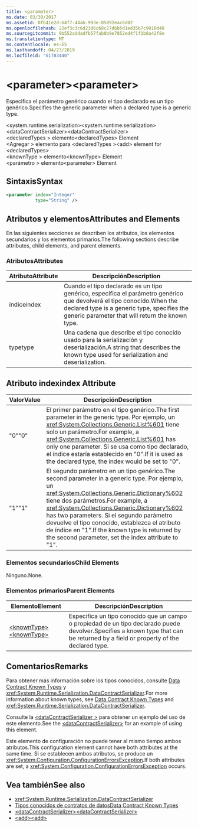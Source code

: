 ```yaml
---
title: <parameter>
ms.date: 03/30/2017
ms.assetid: 0fb41e2d-64f7-44ab-993e-05892eac6d82
ms.openlocfilehash: 22ef3c3c6d23d6c68c27d6b5d1ed35b7c9910d48
ms.sourcegitcommit: 9b552addadfb57fab0b9e7852ed4f1f1b8a42f8e
ms.translationtype: MT
ms.contentlocale: es-ES
ms.lasthandoff: 04/23/2019
ms.locfileid: "61783440"
---
```

# <a name="parameter"></a><span data-ttu-id="786a9-101">\<parameter></span><span class="sxs-lookup"><span data-stu-id="786a9-101">\<parameter></span></span>
<span data-ttu-id="786a9-102">Especifica el parámetro genérico cuando el tipo declarado es un tipo genérico.</span><span class="sxs-lookup"><span data-stu-id="786a9-102">Specifies the generic parameter when a declared type is a generic type.</span></span>  
  
 <span data-ttu-id="786a9-103">\<system.runtime.serialization></span><span class="sxs-lookup"><span data-stu-id="786a9-103">\<system.runtime.serialization></span></span>  
<span data-ttu-id="786a9-104">\<dataContractSerializer></span><span class="sxs-lookup"><span data-stu-id="786a9-104">\<dataContractSerializer></span></span>  
<span data-ttu-id="786a9-105">\<declaredTypes > elemento</span><span class="sxs-lookup"><span data-stu-id="786a9-105">\<declaredTypes> Element</span></span>  
<span data-ttu-id="786a9-106">\<Agregar > elemento para \<declaredTypes ></span><span class="sxs-lookup"><span data-stu-id="786a9-106">\<add> element for \<declaredTypes></span></span>  
<span data-ttu-id="786a9-107">\<knownType > elemento</span><span class="sxs-lookup"><span data-stu-id="786a9-107">\<knownType> Element</span></span>  
<span data-ttu-id="786a9-108">\<parámetro > elemento</span><span class="sxs-lookup"><span data-stu-id="786a9-108">\<parameter> Element</span></span>  
  
## <a name="syntax"></a><span data-ttu-id="786a9-109">Sintaxis</span><span class="sxs-lookup"><span data-stu-id="786a9-109">Syntax</span></span>  
  
```xml  
<parameter index="Integer"
           type="String" />
```  
  
## <a name="attributes-and-elements"></a><span data-ttu-id="786a9-110">Atributos y elementos</span><span class="sxs-lookup"><span data-stu-id="786a9-110">Attributes and Elements</span></span>  
 <span data-ttu-id="786a9-111">En las siguientes secciones se describen los atributos, los elementos secundarios y los elementos primarios.</span><span class="sxs-lookup"><span data-stu-id="786a9-111">The following sections describe attributes, child elements, and parent elements.</span></span>  
  
### <a name="attributes"></a><span data-ttu-id="786a9-112">Atributos</span><span class="sxs-lookup"><span data-stu-id="786a9-112">Attributes</span></span>  
  
|<span data-ttu-id="786a9-113">Atributo</span><span class="sxs-lookup"><span data-stu-id="786a9-113">Attribute</span></span>|<span data-ttu-id="786a9-114">Descripción</span><span class="sxs-lookup"><span data-stu-id="786a9-114">Description</span></span>|  
|---------------|-----------------|  
|<span data-ttu-id="786a9-115">índice</span><span class="sxs-lookup"><span data-stu-id="786a9-115">index</span></span>|<span data-ttu-id="786a9-116">Cuando el tipo declarado es un tipo genérico, especifica el parámetro genérico que devolverá el tipo conocido.</span><span class="sxs-lookup"><span data-stu-id="786a9-116">When the declared type is a generic type, specifies the generic parameter that will return the known type.</span></span>|  
|<span data-ttu-id="786a9-117">type</span><span class="sxs-lookup"><span data-stu-id="786a9-117">type</span></span>|<span data-ttu-id="786a9-118">Una cadena que describe el tipo conocido usado para la serialización y deserialización.</span><span class="sxs-lookup"><span data-stu-id="786a9-118">A string that describes the known type used for serialization and deserialization.</span></span>|  
  
## <a name="index-attribute"></a><span data-ttu-id="786a9-119">Atributo index</span><span class="sxs-lookup"><span data-stu-id="786a9-119">index Attribute</span></span>  
  
|<span data-ttu-id="786a9-120">Valor</span><span class="sxs-lookup"><span data-stu-id="786a9-120">Value</span></span>|<span data-ttu-id="786a9-121">Descripción</span><span class="sxs-lookup"><span data-stu-id="786a9-121">Description</span></span>|  
|-----------|-----------------|  
|<span data-ttu-id="786a9-122">"0"</span><span class="sxs-lookup"><span data-stu-id="786a9-122">"0"</span></span>|<span data-ttu-id="786a9-123">El primer parámetro en el tipo genérico.</span><span class="sxs-lookup"><span data-stu-id="786a9-123">The first parameter in the generic type.</span></span> <span data-ttu-id="786a9-124">Por ejemplo, un <xref:System.Collections.Generic.List%601> tiene solo un parámetro.</span><span class="sxs-lookup"><span data-stu-id="786a9-124">For example, a <xref:System.Collections.Generic.List%601> has only one parameter.</span></span> <span data-ttu-id="786a9-125">Si se usa como tipo declarado, el índice estaría establecido en "0".</span><span class="sxs-lookup"><span data-stu-id="786a9-125">If it is used as the declared type, the index would be set to "0".</span></span>|  
|<span data-ttu-id="786a9-126">"1"</span><span class="sxs-lookup"><span data-stu-id="786a9-126">"1"</span></span>|<span data-ttu-id="786a9-127">El segundo parámetro en un tipo genérico.</span><span class="sxs-lookup"><span data-stu-id="786a9-127">The second parameter in a generic type.</span></span> <span data-ttu-id="786a9-128">Por ejemplo, un <xref:System.Collections.Generic.Dictionary%602> tiene dos parámetros.</span><span class="sxs-lookup"><span data-stu-id="786a9-128">For example, a <xref:System.Collections.Generic.Dictionary%602> has two parameters.</span></span> <span data-ttu-id="786a9-129">Si el segundo parámetro devuelve el tipo conocido, establezca el atributo de índice en "1".</span><span class="sxs-lookup"><span data-stu-id="786a9-129">If the known type is returned by the second parameter, set the index attribute to "1".</span></span>|  
  
### <a name="child-elements"></a><span data-ttu-id="786a9-130">Elementos secundarios</span><span class="sxs-lookup"><span data-stu-id="786a9-130">Child Elements</span></span>  
 <span data-ttu-id="786a9-131">Ninguno.</span><span class="sxs-lookup"><span data-stu-id="786a9-131">None.</span></span>  
  
### <a name="parent-elements"></a><span data-ttu-id="786a9-132">Elementos primarios</span><span class="sxs-lookup"><span data-stu-id="786a9-132">Parent Elements</span></span>  
  
|<span data-ttu-id="786a9-133">Elemento</span><span class="sxs-lookup"><span data-stu-id="786a9-133">Element</span></span>|<span data-ttu-id="786a9-134">Descripción</span><span class="sxs-lookup"><span data-stu-id="786a9-134">Description</span></span>|  
|-------------|-----------------|  
|[<span data-ttu-id="786a9-135">\<knownType></span><span class="sxs-lookup"><span data-stu-id="786a9-135">\<knownType></span></span>](../../../../../docs/framework/configure-apps/file-schema/wcf/knowntype.md)|<span data-ttu-id="786a9-136">Especifica un tipo conocido que un campo o propiedad de un tipo declarado puede devolver.</span><span class="sxs-lookup"><span data-stu-id="786a9-136">Specifies a known type that can be returned by a field or property of the declared type.</span></span>|  
  
## <a name="remarks"></a><span data-ttu-id="786a9-137">Comentarios</span><span class="sxs-lookup"><span data-stu-id="786a9-137">Remarks</span></span>  
 <span data-ttu-id="786a9-138">Para obtener más información sobre los tipos conocidos, consulte [Data Contract Known Types](../../../../../docs/framework/wcf/feature-details/data-contract-known-types.md) y <xref:System.Runtime.Serialization.DataContractSerializer>.</span><span class="sxs-lookup"><span data-stu-id="786a9-138">For more information about known types, see [Data Contract Known Types](../../../../../docs/framework/wcf/feature-details/data-contract-known-types.md) and <xref:System.Runtime.Serialization.DataContractSerializer>.</span></span>  
  
 <span data-ttu-id="786a9-139">Consulte la [ \<dataContractSerializer >](../../../../../docs/framework/configure-apps/file-schema/wcf/datacontractserializer-element.md) para obtener un ejemplo del uso de este elemento.</span><span class="sxs-lookup"><span data-stu-id="786a9-139">See the [\<dataContractSerializer>](../../../../../docs/framework/configure-apps/file-schema/wcf/datacontractserializer-element.md) for an example of using this element.</span></span>  
  
 <span data-ttu-id="786a9-140">Este elemento de configuración no puede tener al mismo tiempo ambos atributos.</span><span class="sxs-lookup"><span data-stu-id="786a9-140">This configuration element cannot have both attributes at the same time.</span></span> <span data-ttu-id="786a9-141">Si se establecen ambos atributos, se produce un <xref:System.Configuration.ConfigurationErrorsException>.</span><span class="sxs-lookup"><span data-stu-id="786a9-141">If both attributes are set, a <xref:System.Configuration.ConfigurationErrorsException> occurs.</span></span>  
  
## <a name="see-also"></a><span data-ttu-id="786a9-142">Vea también</span><span class="sxs-lookup"><span data-stu-id="786a9-142">See also</span></span>

- <xref:System.Runtime.Serialization.DataContractSerializer>
- [<span data-ttu-id="786a9-143">Tipos conocidos de contratos de datos</span><span class="sxs-lookup"><span data-stu-id="786a9-143">Data Contract Known Types</span></span>](../../../../../docs/framework/wcf/feature-details/data-contract-known-types.md)
- [<span data-ttu-id="786a9-144">\<dataContractSerializer></span><span class="sxs-lookup"><span data-stu-id="786a9-144">\<dataContractSerializer></span></span>](../../../../../docs/framework/configure-apps/file-schema/wcf/datacontractserializer-element.md)
- [<span data-ttu-id="786a9-145">\<add></span><span class="sxs-lookup"><span data-stu-id="786a9-145">\<add></span></span>](../../../../../docs/framework/configure-apps/file-schema/wcf/add-of-declaredtypes-element.md)
